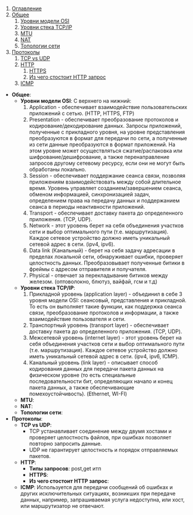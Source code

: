 1. [Оглавление](README.md)
1. [Общее](#1)
    1. [Уровни модели OSI](#1.1)
    1. [Уровни стека TCP/IP](#1.2)
    1. [MTU](#1.3)
    1. [NAT](#1.4)
    1. [Топологии сети](#1.5)
1. [Протоколы](#2)
    1. [TCP vs UDP](#2.1)
    1. [HTTP](#2.2)
        1. [HTTPS](#2.2.1)
        1. [Из чего стостоит HTTP запрос](#2.2.2)
    1. [ICMP](#2.3)


* **Общее**: <a name="1"></a>
    * **Уровни модели OSI**: <a name="1.1"></a> С верхнего на нижний:
        1. Application - обеспечивает взаимодействие пользовательских приложений с сетью. (HTTP, HTTPS, FTP)
        1. Presentation - обеспечивает преобразование протоколов и кодирование/декодирование данных. Запросы приложений, полученные с прикладного уровня, на уровне представления преобразуются в формат для передачи по сети, а полученные из сети данные преобразуются в формат приложений. На этом уровне может осуществляться сжатие/распаковка или шифрование/дешифрование, а также перенаправление запросов другому сетевому ресурсу, если они не могут быть обработаны локально.
        1. Session - обеспечивает поддержание сеанса связи, позволяя приложениям взаимодействовать между собой длительное время. Уровень управляет созданием/завершением сеанса, обменом информацией, синхронизацией задач, определением права на передачу данных и поддержанием сеанса в периоды неактивности приложений.
        1. Transport - обеспечивает доставку пакета до определенного приложения. (TCP, UDP).
        1. Network - этот уровень берет на себя объединения участков сети и выбор оптимального пути (т.е. маршрутизация). Каждое сетевое устройство должно иметь уникальный сетевой адрес в сети. (ipv4, ipv6).
        1. Data link (Канальный) - берет на себя задачу адресации в пределах локальной сети, обнаруживает ошибки, проверяет целостность данных. Преобразовывает полученные битики в фреймы с адресом отправителя и получателя.
        1. Physical - отвечает за перекладывание битиков между железом. (оптоволокно, блютуз, вайфай, гсм и т.д)
    * **Уровни стека TCP/IP**: <a name="1.2"></a> 
        1. Прикладной уровень (application layer) - объединил в себе 3 уровня модели OSI: сеансовый, представления и прикладной. То есть он выполняет такие функции, как поддержка сеанса связи, преобразование протоколов и информации, а также взаимодействие пользователя и сети.
        1. Транспортный уровень (transport layer) - обеспечивает доставку пакета до определенного приложения. (TCP, UDP).
        1. Межсетевой уровень (internet layer) - этот уровень берет на себя объединения участков сети и выбор оптимального пути (т.е. маршрутизация). Каждое сетевое устройство должно иметь уникальный сетевой адрес в сети. (ipv4, ipv6, ICMP).
        1. Канальный уровень (link layer) - описывает способ кодирования данных для передачи пакета данных на физическом уровне (то есть специальные последовательности бит, определяющих начало и конец пакета данных, а также обеспечивающие помехоустойчивость). (Ethernet, WI-FI)
    * **MTU**: <a name="1.3"></a>
    * **NAT**: <a name="1.4"></a>
    * **Топологии сети**: <a name="1.5"></a>
* **Протоколы**: <a name="2"></a>
    * **TCP vs UDP**: <a name="2.1"></a>
        * TCP устанавливает соединение между двумя хостами и проверяет целостность файлов, при ошибках позволяет повторно запросить данные.
        * UDP не гарантирует целостность и порядок отправляемых пакетов.
    * **HTTP**: <a name="2.2"></a>
        * **Типы запросов**: <a name="2.2.1"></a> post,get итп
        * **HTTPS**: <a name="2.2.1"></a>
        * **Из чего стостоит HTTP запрос**: <a name="2.2.2"></a>
    * **ICMP**: <a name="2.3"></a> Используется для передачи сообщений об ошибках и других исключительных ситуациях, возникших при передаче данных, например, запрашиваемая услуга недоступна, или хост, или маршрутизатор не отвечают.